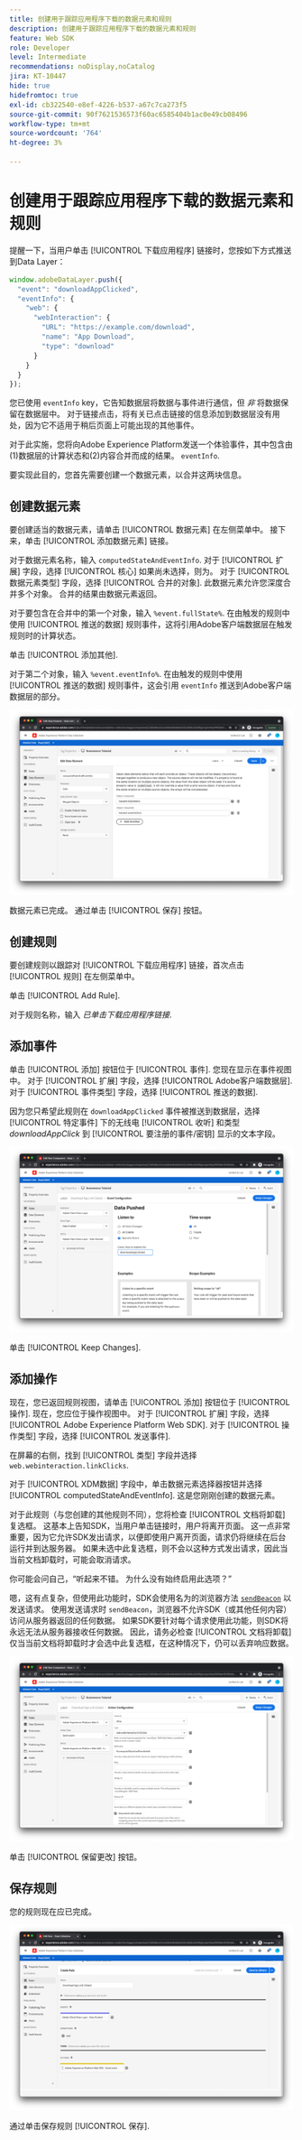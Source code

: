 ```yaml
---
title: 创建用于跟踪应用程序下载的数据元素和规则
description: 创建用于跟踪应用程序下载的数据元素和规则
feature: Web SDK
role: Developer
level: Intermediate
recommendations: noDisplay,noCatalog
jira: KT-10447
hide: true
hidefromtoc: true
exl-id: cb322540-e8ef-4226-b537-a67c7ca273f5
source-git-commit: 90f7621536573f60ac6585404b1ac0e49cb08496
workflow-type: tm+mt
source-wordcount: '764'
ht-degree: 3%

---
```


# 创建用于跟踪应用程序下载的数据元素和规则

提醒一下，当用户单击 [!UICONTROL 下载应用程序] 链接时，您按如下方式推送到Data Layer：

```js
window.adobeDataLayer.push({
  "event": "downloadAppClicked",
  "eventInfo": {
    "web": {
      "webInteraction": {
        "URL": "https://example.com/download",
        "name": "App Download",
        "type": "download"
      }
    }
  }
});
```

您已使用 `eventInfo` key，它告知数据层将数据与事件进行通信，但 _非_ 将数据保留在数据层中。 对于链接点击，将有关已点击链接的信息添加到数据层没有用处，因为它不适用于稍后页面上可能出现的其他事件。

对于此实施，您将向Adobe Experience Platform发送一个体验事件，其中包含由(1)数据层的计算状态和(2)内容合并而成的结果。 `eventInfo`.

要实现此目的，您首先需要创建一个数据元素，以合并这两块信息。

## 创建数据元素

要创建适当的数据元素，请单击 [!UICONTROL 数据元素] 在左侧菜单中。 接下来，单击 [!UICONTROL 添加数据元素] 链接。

对于数据元素名称，输入 `computedStateAndEventInfo`. 对于 [!UICONTROL 扩展] 字段，选择 [!UICONTROL 核心] 如果尚未选择，则为。 对于 [!UICONTROL 数据元素类型] 字段，选择 [!UICONTROL 合并的对象]. 此数据元素允许您深度合并多个对象。 合并的结果由数据元素返回。

对于要包含在合并中的第一个对象，输入 `%event.fullState%`. 在由触发的规则中使用 [!UICONTROL 推送的数据] 规则事件，这将引用Adobe客户端数据层在触发规则时的计算状态。

单击 [!UICONTROL 添加其他].

对于第二个对象，输入 `%event.eventInfo%`. 在由触发的规则中使用 [!UICONTROL 推送的数据] 规则事件，这会引用 `eventInfo` 推送到Adobe客户端数据层的部分。

![computedStateAndEventInfo数据元素](../../../assets/implementation-strategy/computed-state-and-event-info-data-element.png)

数据元素已完成。 通过单击 [!UICONTROL 保存] 按钮。

## 创建规则

要创建规则以跟踪对 [!UICONTROL 下载应用程序] 链接，首次点击 [!UICONTROL 规则] 在左侧菜单中。

单击 [!UICONTROL Add Rule].

对于规则名称，输入 _已单击下载应用程序链接_.

## 添加事件

单击 [!UICONTROL 添加] 按钮位于 [!UICONTROL 事件]. 您现在显示在事件视图中。 对于 [!UICONTROL 扩展] 字段，选择 [!UICONTROL Adobe客户端数据层]. 对于 [!UICONTROL 事件类型] 字段，选择 [!UICONTROL 推送的数据].

因为您只希望此规则在 `downloadAppClicked` 事件被推送到数据层，选择 [!UICONTROL 特定事件] 下的无线电 [!UICONTROL 收听] 和类型 _downloadAppClick_ 到 [!UICONTROL 要注册的事件/密钥]  显示的文本字段。

![下载应用程序点击事件](../../../assets/implementation-strategy/download-app-clicked-event.png)

单击 [!UICONTROL Keep Changes].

## 添加操作

现在，您已返回规则视图，请单击 [!UICONTROL 添加] 按钮位于 [!UICONTROL 操作]. 现在，您应位于操作视图中。 对于 [!UICONTROL 扩展] 字段，选择 [!UICONTROL Adobe Experience Platform Web SDK]. 对于 [!UICONTROL 操作类型] 字段，选择 [!UICONTROL 发送事件].

在屏幕的右侧，找到 [!UICONTROL 类型] 字段并选择 `web.webinteraction.linkClicks`.

对于 [!UICONTROL XDM数据] 字段中，单击数据元素选择器按钮并选择 [!UICONTROL computedStateAndEventInfo]. 这是您刚刚创建的数据元素。

对于此规则（与您创建的其他规则不同），您将检查 [!UICONTROL 文档将卸载] 复选框。 这基本上告知SDK，当用户单击链接时，用户将离开页面。 这一点非常重要，因为它允许SDK发出请求，以便即使用户离开页面，请求仍将继续在后台运行并到达服务器。 如果未选中此复选框，则不会以这种方式发出请求，因此当当前文档卸载时，可能会取消请求。

你可能会问自己，“听起来不错。 为什么没有始终启用此选项？”

嗯，这有点复杂，但使用此功能时，SDK会使用名为的浏览器方法 [`sendBeacon`](https://developer.mozilla.org/zh-CN/docs/Web/API/Navigator/sendBeacon) 以发送请求。 使用发送请求时 `sendBeacon`，浏览器不允许SDK（或其他任何内容）访问从服务器返回的任何数据。 如果SDK要针对每个请求使用此功能，则SDK将永远无法从服务器接收任何数据。 因此，请务必检查 [!UICONTROL 文档将卸载] 仅当当前文档将卸载时才会选中此复选框，在这种情况下，仍可以丢弃响应数据。

![“文档将卸载”复选框](../../../assets/implementation-strategy/document-will-unload.png)

单击 [!UICONTROL 保留更改] 按钮。

## 保存规则

您的规则现在应已完成。

![下载应用程序链接点击规则](../../../assets/implementation-strategy/download-app-link-clicked-rule.png)

通过单击保存规则 [!UICONTROL 保存].
